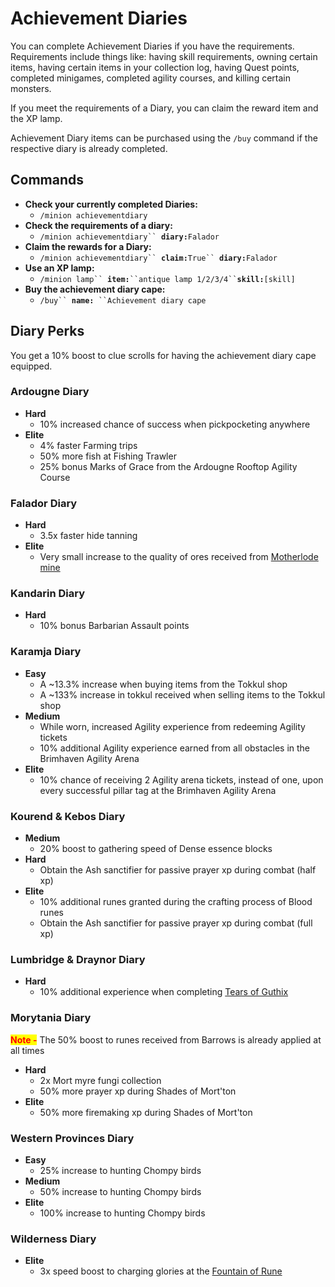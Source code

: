 # Achievement Diaries

You can complete Achievement Diaries if you have the requirements. Requirements include things like: having skill requirements, owning certain items, having certain items in your collection log, having Quest points, completed minigames, completed agility courses, and killing certain monsters.

If you meet the requirements of a Diary, you can claim the reward item and the XP lamp.

Achievement Diary items can be purchased using the `/buy` command if the respective diary is already completed.&#x20;

## Commands

* **Check your currently completed Diaries:**
  * `/minion achievementdiary`
* **Check the requirements of a diary:**
  * `/minion achievementdiary`` `**`diary:`**`Falador`
* **Claim the rewards for a Diary:**
  * `/minion achievementdiary`` `**`claim:`**`True`` `**`diary:`**`Falador`
* **Use an XP lamp:**
  * `/minion lamp`` `**`item:`**` ``antique lamp 1/2/3/4`` `**`skill:`**`[skill]`
* **Buy the achievement diary cape:**
  * `/buy`` `**`name:`**` ``Achievement diary cape`

## Diary Perks

You get a 10% boost to clue scrolls for having the achievement diary cape equipped.

### Ardougne Diary

* **Hard**
  * 10% increased chance of success when pickpocketing anywhere
* **Elite**
  * 4% faster Farming trips
  * 50% more fish at Fishing Trawler
  * 25% bonus Marks of Grace from the Ardougne Rooftop Agility Course

### Falador Diary

* **Hard**
  * 3.5x faster hide tanning
* **Elite**
  * Very small increase to the quality of ores received from [Motherlode mine](../skills/mining/motherlode-mine.md)

### Kandarin Diary

* **Hard**
  * 10% bonus Barbarian Assault points

### Karamja Diary

* **Easy**
  * A \~13.3% increase when buying items from the Tokkul shop
  * A \~133% increase in tokkul received when selling items to the Tokkul shop
* **Medium**
  * While worn, increased Agility experience from redeeming Agility tickets
  * 10% additional Agility experience earned from all obstacles in the Brimhaven Agility Arena
* **Elite**
  * 10% chance of receiving 2 Agility arena tickets, instead of one, upon every successful pillar tag at the Brimhaven Agility Arena

### Kourend & Kebos Diary

* **Medium**
  * 20% boost to gathering speed of Dense essence blocks
* **Hard**
  * Obtain the Ash sanctifier for passive prayer xp during combat (half xp)
* **Elite**
  * 10% additional runes granted during the crafting process of Blood runes
  * Obtain the Ash sanctifier for passive prayer xp during combat (full xp)

### Lumbridge & Draynor Diary

* **Hard**
  * 10% additional experience when completing [Tears of Guthix](https://wiki.oldschool.gg/miscellaneous/tears-of-guthix)

### Morytania Diary

<mark style="color:red;">**Note -**</mark> The 50% boost to runes received from Barrows is already applied at all times

* **Hard**
  * 2x Mort myre fungi collection
  * 50% more prayer xp during Shades of Mort'ton
* **Elite**
  * 50% more firemaking xp during Shades of Mort'ton

### Western Provinces Diary

* **Easy**
  * 25% increase to hunting Chompy birds
* **Medium**
  * 50% increase to hunting Chompy birds
* **Elite**
  * 100% increase to hunting Chompy birds

### Wilderness Diary

* **Elite**
  * 3x speed boost to charging glories at the [Fountain of Rune](https://wiki.oldschool.gg/skills/magic/fountain-of-rune)

